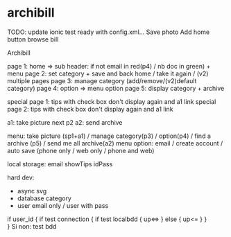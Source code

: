 archibill
=========

TODO:
update ionic
test ready with config.xml...
Save photo
Add home button browse bill

Archibill

page 1: home => sub header: if not email in red(p4) / nb doc in green) + menu
page 2: set category + save and back home / take it again / (v2) multiple pages
page 3: manage category (add/remove/(v2)default category)
page 4: option => menu option
page 5: display category + archive

special page 1: tips with check box don't display again and a1 link 
special page 2: tips with check box don't display again and a1 link 

a1: take picture next p2
a2: send archive

menu: take picture (sp1+a1) / manage category(p3) / option(p4) / find a archive (p5) / send me all archive(a2)
menu option: email / create account / auto save (phone only / web only / phone and web)

local storage:
email
showTips
idPass

hard dev: 
- async svg
- database category
- user email only / user with pass

if user_id {
	if test connection {
		if test localbdd {
			up<=>
		} else {
			up<=
		}
	}	
}
Si non:
test bdd
